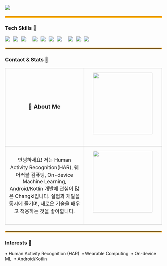 <!-- Header -->
<img src="https://capsule-render.vercel.app/api?type=venom&color=gradient&height=200&section=header&text=Welcome%20to%20Changki%27s%20Github&fontSize=40" />
<hr style="border: 2px solid #ffa500; margin: 20px 0;" />

<!-- Tech Skills -->
<h3>Tech Skills 🚀</h3>
<div style="display:flex; flex-wrap:wrap; gap:10px; align-items:center;">
  <img src="https://img.shields.io/badge/python-%233776AB.svg?&style=for-the-badge&logo=python&logoColor=white" />
  <img src="https://img.shields.io/badge/kotlin-%230095D5.svg?&style=for-the-badge&logo=kotlin&logoColor=white" />
  <img src="https://img.shields.io/badge/java-%23007396.svg?&style=for-the-badge&logo=java&logoColor=white" /><br>
  <img src="https://img.shields.io/badge/tensorflow-%23FF6F00.svg?&style=for-the-badge&logo=tensorflow&logoColor=white" />
  <img src="https://img.shields.io/badge/scikit--learn-%23F7931E.svg?&style=for-the-badge&logo=scikit-learn&logoColor=black" />
  <img src="https://img.shields.io/badge/ubuntu-%23E95420.svg?&style=for-the-badge&logo=ubuntu&logoColor=white" />
  <img src="https://img.shields.io/badge/git-%23F05032.svg?&style=for-the-badge&logo=git&logoColor=white" /><br>
  <img src="https://img.shields.io/badge/android-%233DDC84.svg?&style=for-the-badge&logo=android&logoColor=black" />
  <img src="https://img.shields.io/badge/pandas-%23150458.svg?&style=for-the-badge&logo=pandas&logoColor=white" />
  <img src="https://img.shields.io/badge/numpy-%23013243.svg?&style=for-the-badge&logo=numpy&logoColor=white" />
</div>

<hr style="border: 2px solid #ffa500; margin: 20px 0;" />

<!-- Contact + GitHub Stats side-by-side -->
<h3>Contact & Stats 🤙</h3>
<!-- Contact & Stats in 2x2 Table -->
<!-- About Me + Stats in Equal-Size 2x2 Table -->
<table style="table-layout: fixed; width: 100%; border-collapse: collapse; text-align: center;">
  <tr>
    <!-- 1행 1열 -->
    <td style="width: 50%; height: 250px; vertical-align: middle; font-weight: bold; font-size: 18px; border: 1px solid #ccc;">
      👋 About Me
    </td>
    <!-- 1행 2열 -->
    <td style="width: 50%; height: 250px; border: 1px solid #ccc; vertical-align: middle;">
      <img src="https://github-readme-stats.vercel.app/api/top-langs/?username=changkey-bit&layout=compact" style="width: 90%; height: auto;" />
    </td>
  </tr>
  <tr>
    <!-- 2행 1열 -->
    <td style="width: 50%; height: 250px; vertical-align: middle; border: 1px solid #ccc; padding: 10px;">
      안녕하세요! 저는 Human Activity Recognition(HAR), 웨어러블 컴퓨팅,  
      On-device Machine Learning, Android/Kotlin 개발에 관심이 많은 Changki입니다.  
      실험과 개발을 동시에 즐기며, 새로운 기술을 배우고 적용하는 것을 좋아합니다.
    </td>
    <!-- 2행 2열 -->
    <td style="width: 50%; height: 250px; border: 1px solid #ccc; vertical-align: middle;">
      <img src="https://github-readme-stats.vercel.app/api?username=changkey-bit&show_icons=true" style="width: 90%; height: auto;" />
    </td>
  </tr>
</table>




<hr style="border: 2px solid #ffa500; margin: 20px 0;" />

<!-- Interests -->
<h3>Interests 💫</h3>
<p>
  • Human Activity Recognition (HAR) &nbsp;• Wearable Computing &nbsp;• On-device ML &nbsp;• Android/Kotlin  
</p>
